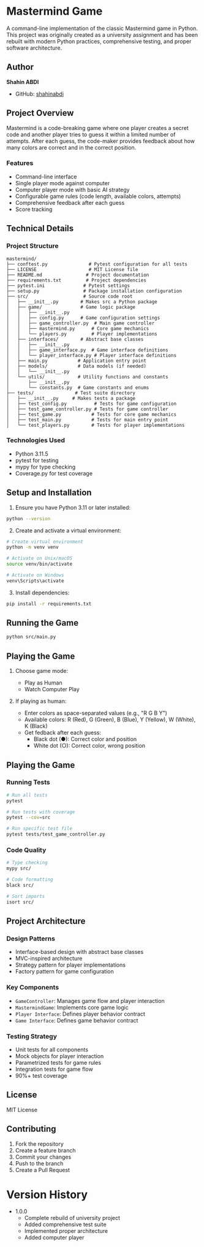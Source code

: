 # Mastermind Game

A command-line implementation of the classic Mastermind game in Python. This project was originally created as a university assignment and has been rebuilt with modern Python practices, comprehensive testing, and proper software architecture.

## Author

**Shahin ABDI**

- GitHub: [shahinabdi](https://github.com/shahinabdi)

## Project Overview

Mastermind is a code-breaking game where one player creates a secret code and another player tries to guess it within a limited number of attempts. After each guess, the code-maker provides feedback about how many colors are correct and in the correct position.

### Features

- Command-line interface
- Single player mode against computer
- Computer player mode with basic AI strategy
- Configurable game rules (code length, available colors, attempts)
- Comprehensive feedback after each guess
- Score tracking

## Technical Details

### Project Structure

```
mastermind/
├── conftest.py               # Pytest configuration for all tests
├── LICENSE                   # MIT License file
├── README.md                # Project documentation
├── requirements.txt         # Project dependencies
├── pytest.ini              # Pytest settings
├── setup.py                # Package installation configuration
├── src/                    # Source code root
│   ├── __init__.py        # Makes src a Python package
│   ├── game/              # Game logic package
│   │   ├── __init__.py
│   │   ├── config.py      # Game configuration settings
│   │   ├── game_controller.py  # Main game controller
│   │   ├── mastermind.py      # Core game mechanics
│   │   └── players.py         # Player implementations
│   ├── interfaces/        # Abstract base classes
│   │   ├── __init__.py
│   │   ├── game_interface.py  # Game interface definitions
│   │   └── player_interface.py # Player interface definitions
│   ├── main.py           # Application entry point
│   ├── models/           # Data models (if needed)
│   │   └── __init__.py
│   └── utils/            # Utility functions and constants
│       ├── __init__.py
│       └── constants.py  # Game constants and enums
├── tests/               # Test suite directory
│   ├── __init__.py     # Makes tests a package
│   ├── test_config.py          # Tests for game configuration
│   ├── test_game_controller.py # Tests for game controller
│   ├── test_game.py           # Tests for core game mechanics
│   ├── test_main.py           # Tests for main entry point
│   └── test_players.py        # Tests for player implementations
```

### Technologies Used

- Python 3.11.5
- pytest for testing
- mypy for type checking
- Coverage.py for test coverage

## Setup and Installation

1. Ensure you have Python 3.11 or later installed:

```bash
python --version
```

2. Create and activate a virtual environment:

```bash
# Create virtual environment
python -m venv venv

# Activate on Unix/macOS
source venv/bin/activate

# Activate on Windows
venv\Scripts\activate
```

3. Install dependencies:

```bash
pip install -r requirements.txt
```

## Running the Game

```bash
python src/main.py
```

## Playing the Game

1. Choose game mode:

   - Play as Human
   - Watch Computer Play

2. If playing as human:

   - Enter colors as space-separated values (e.g., "R G B Y")
   - Available colors: R (Red), G (Green), B (Blue), Y (Yellow), W (White), K (Black)
   - Get fedback after each guess:
     - Black dot (●): Correct color and position
     - White dot (○): Correct color, wrong position

## Playing the Game

### Running Tests

```bash
# Run all tests
pytest

# Run tests with coverage
pytest --cov=src

# Run specific test file
pytest tests/test_game_controller.py
```

### Code Quality

```bash
# Type checking
mypy src/

# Code formatting
black src/

# Sort imports
isort src/
```

## Project Architecture

### Design Patterns

- Interface-based design with abstract base classes
- MVC-inspired architecture
- Strategy pattern for player implementations
- Factory pattern for game configuration

### Key Components

- `GameController`: Manages game flow and player interaction
- `MastermindGame`: Implements core game logic
- `Player Interface`: Defines player behavior contract
- `Game Interface`: Defines game behavior contract

### Testing Strategy

- Unit tests for all components
- Mock objects for player interaction
- Parametrized tests for game rules
- Integration tests for game flow
- 90%+ test coverage

## License

MIT License

## Contributing

1. Fork the repository
2. Create a feature branch
3. Commit your changes
4. Push to the branch
5. Create a Pull Request

# Version History

- 1.0.0
  - Complete rebuild of university project
  - Added comprehensive test suite
  - Implemented proper architecture
  - Added computer player
